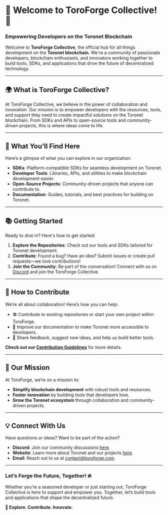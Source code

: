 # 🌟 Welcome to ToroForge Collective! 🌟

### Empowering Developers on the Toronet Blockchain  
Welcome to **ToroForge Collective**, the official hub for all things development on the **Toronet blockchain**. We're a community of passionate developers, blockchain enthusiasts, and innovators working together to build tools, SDKs, and applications that drive the future of decentralized technology.

---

## 🌍 What is ToroForge Collective?  
At ToroForge Collective, we believe in the power of collaboration and innovation. Our mission is to empower developers with the resources, tools, and support they need to create impactful solutions on the Toronet blockchain. From SDKs and APIs to open-source tools and community-driven projects, this is where ideas come to life.

---

## 🚀 What You’ll Find Here  
Here’s a glimpse of what you can explore in our organization:  

- **SDKs**: Platform-compatible SDKs for seamless development on Toronet.  
- **Developer Tools**: Libraries, APIs, and utilities to make blockchain development easier.  
- **Open-Source Projects**: Community-driven projects that anyone can contribute to.  
- **Documentation**: Guides, tutorials, and best practices for building on Toronet.  

---

## 📚 Getting Started  
Ready to dive in? Here's how to get started:  

1. **Explore the Repositories**: Check out our tools and SDKs tailored for Toronet development.  
2. **Contribute**: Found a bug? Have an idea? Submit issues or create pull requests—we love contributions!  
3. **Join the Community**: Be part of the conversation! Connect with us on [Discord](https://discord.gg/45SMNdGx5d) and join the ToroForge Collective.  

---

## 🤝 How to Contribute  
We’re all about collaboration! Here’s how you can help:  
- 🛠️ Contribute to existing repositories or start your own project within ToroForge.  
- 📖 Improve our documentation to make Toronet more accessible to developers.  
- 🚀 Share feedback, suggest new ideas, and help us build better tools.  

**Check out our [Contribution Guidelines](#)** for more details.

---

## 🌟 Our Mission  
At ToroForge, we’re on a mission to:  
- **Simplify blockchain development** with robust tools and resources.  
- **Foster innovation** by building tools that developers love.  
- **Grow the Toronet ecosystem** through collaboration and community-driven projects.  

---

## 💡 Connect With Us  
Have questions or ideas? Want to be part of the action?  
- **Discord**: Join our community discussions [here](https://discord.gg/45SMNdGx5d).  
- **Website**: Learn more about Toronet and our projects [here](#).  
- **Email**: Reach out to us at [contact@toroforge.com](mailto:contact@toroforge.com).

---

### Let’s Forge the Future, Together! 🔥  
Whether you’re a seasoned developer or just starting out, ToroForge Collective is here to support and empower you. Together, let’s build tools and applications that shape the decentralized future.  

**🔗 Explore. Contribute. Innovate.**
